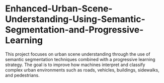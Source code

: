 # Enhanced-Urban-Scene-Understanding-Using-Semantic-Segmentation-and-Progressive-Learning
This project focuses on urban scene understanding through the use of semantic segmentation techniques combined with a progressive learning strategy. The goal is to improve how machines interpret and classify complex urban environments such as roads, vehicles, buildings, sidewalks, and pedestrians.

